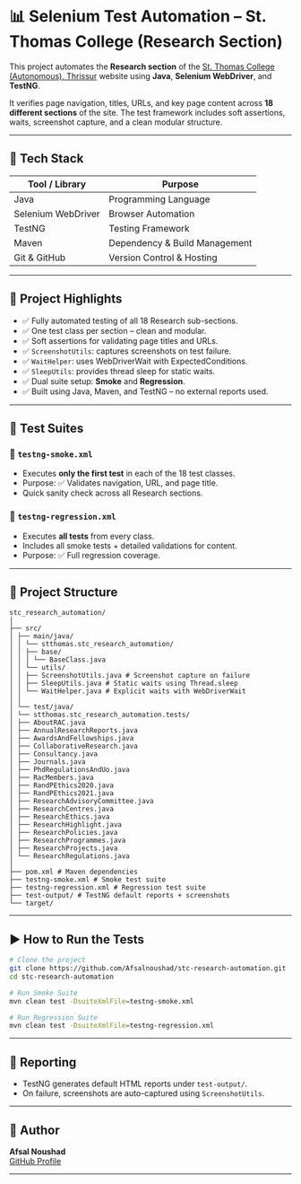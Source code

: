 # 📊 Selenium Test Automation – St. Thomas College (Research Section)

This project automates the **Research section** of the [St. Thomas College (Autonomous), Thrissur](https://stthomas.ac.in/) website using **Java**, **Selenium WebDriver**, and **TestNG**.

It verifies page navigation, titles, URLs, and key page content across **18 different sections** of the site. The test framework includes soft assertions, waits, screenshot capture, and a clean modular structure.

---

## 🚀 Tech Stack

| Tool / Library       | Purpose                             |
|----------------------|-------------------------------------|
| Java                 | Programming Language                |
| Selenium WebDriver   | Browser Automation                  |
| TestNG               | Testing Framework                   |
| Maven                | Dependency & Build Management       |
| Git & GitHub         | Version Control & Hosting           |

---

## 🧠 Project Highlights

- ✅ Fully automated testing of all 18 Research sub-sections.
- ✅ One test class per section – clean and modular.
- ✅ Soft assertions for validating page titles and URLs.
- ✅ `ScreenshotUtils`: captures screenshots on test failure.
- ✅ `WaitHelper`: uses WebDriverWait with ExpectedConditions.
- ✅ `SleepUtils`: provides thread sleep for static waits.
- ✅ Dual suite setup: **Smoke** and **Regression**.
- ✅ Built using Java, Maven, and TestNG – no external reports used.

---

## 🧪 Test Suites

### 🔹 `testng-smoke.xml`
- Executes **only the first test** in each of the 18 test classes.
- Purpose: ✅ Validates navigation, URL, and page title.
- Quick sanity check across all Research sections.

### 🔹 `testng-regression.xml`
- Executes **all tests** from every class.
- Includes all smoke tests + detailed validations for content.
- Purpose: ✅ Full regression coverage.

---

## 📁 Project Structure
```
stc_research_automation/
│
├── src/
│ ├── main/java/
│ │ └── stthomas.stc_research_automation/
│ │ ├── base/
│ │ │ └── BaseClass.java
│ │ └── utils/
│ │ ├── ScreenshotUtils.java # Screenshot capture on failure
│ │ ├── SleepUtils.java # Static waits using Thread.sleep
│ │ └── WaitHelper.java # Explicit waits with WebDriverWait
│ │
│ └── test/java/
│ └── stthomas.stc_research_automation.tests/
│ ├── AboutRAC.java
│ ├── AnnualResearchReports.java
│ ├── AwardsAndFellowships.java
│ ├── CollaborativeResearch.java
│ ├── Consultancy.java
│ ├── Journals.java
│ ├── PhdRegulationsAndUo.java
│ ├── RacMembers.java
│ ├── RandPEthics2020.java
│ ├── RandPEthics2021.java
│ ├── ResearchAdvisoryCommittee.java
│ ├── ResearchCentres.java
│ ├── ResearchEthics.java
│ ├── ResearchHighlight.java
│ ├── ResearchPolicies.java
│ ├── ResearchProgrammes.java
│ ├── ResearchProjects.java
│ └── ResearchRegulations.java
│
├── pom.xml # Maven dependencies
├── testng-smoke.xml # Smoke test suite
├── testng-regression.xml # Regression test suite
├── test-output/ # TestNG default reports + screenshots
└── target/
```

---

## ▶ How to Run the Tests


```bash
# Clone the project
git clone https://github.com/Afsalnoushad/stc-research-automation.git
cd stc-research-automation

# Run Smoke Suite
mvn clean test -DsuiteXmlFile=testng-smoke.xml

# Run Regression Suite
mvn clean test -DsuiteXmlFile=testng-regression.xml
```

---

## 📸 Reporting

- TestNG generates default HTML reports under `test-output/`.
- On failure, screenshots are auto-captured using `ScreenshotUtils`.

---

## 🙌 Author

**Afsal Noushad**  
[GitHub Profile](https://github.com/Afsalnoushad)

---




